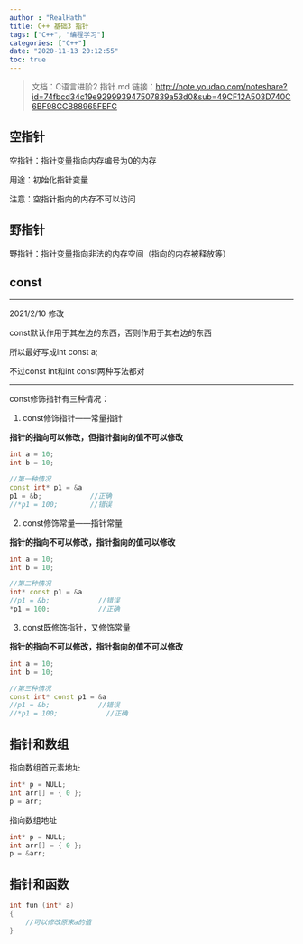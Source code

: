 ```yaml
---
author : "RealHath"
title: C++ 基础3 指针
tags: ["C++", "编程学习"]
categories: ["C++"]
date: "2020-11-13 20:12:55"
toc: true
---
```



> 文档：C语言进阶2 指针.md
链接：http://note.youdao.com/noteshare?id=74fbcd34c19e929993947507839a53d0&sub=49CF12A503D740C6BF98CCB88965FEFC

## 空指针
空指针：指针变量指向内存编号为0的内存

用途：初始化指针变量

注意：空指针指向的内存不可以访问

## 野指针
野指针：指针变量指向非法的内存空间（指向的内存被释放等）

## const

---
2021/2/10 修改

const默认作用于其左边的东西，否则作用于其右边的东西

所以最好写成int const a;

不过const int和int const两种写法都对

---
const修饰指针有三种情况：

1. const修饰指针——常量指针

**指针的指向可以修改，但指针指向的值不可以修改**
```cpp
int a = 10;
int b = 10;

//第一种情况
const int* p1 = &a
p1 = &b;            //正确
//*p1 = 100;        //错误
```

2. const修饰常量——指针常量

**指针的指向不可以修改，指针指向的值可以修改**
```cpp
int a = 10;
int b = 10;

//第二种情况
int* const p1 = &a
//p1 = &b;            //错误
*p1 = 100;            //正确
```

3. const既修饰指针，又修饰常量

**指针的指向不可以修改，指针指向的值不可以修改**
```cpp
int a = 10;
int b = 10;

//第三种情况
const int* const p1 = &a
//p1 = &b;            //错误
//*p1 = 100;            //正确
```

## 指针和数组

指向数组首元素地址
```cpp
int* p = NULL;
int arr[] = { 0 };
p = arr;
```

指向数组地址
```cpp
int* p = NULL;
int arr[] = { 0 };
p = &arr;
```

## 指针和函数
```cpp
int fun (int* a)
{
    //可以修改原来a的值
}
```

